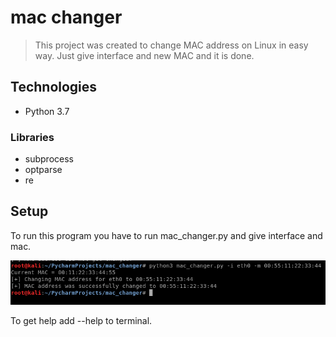 # mac changer
> This project was created to change MAC address on Linux in easy way. Just give interface and new MAC and it is done.

## Technologies
* Python 3.7
### Libraries
* subprocess
* optparse
* re

## Setup
To run this program you have to run mac_changer.py and give interface and mac.

![Algorithm schema](./mac.png) 

To get help add --help to terminal.
